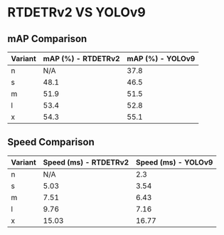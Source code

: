 ---
---
# RTDETRv2 VS YOLOv9

## mAP Comparison

| Variant | mAP (%) - RTDETRv2 | mAP (%) - YOLOv9 |
|---------|--------------------|--------------------|
| n | N/A | 37.8 |
| s | 48.1 | 46.5 |
| m | 51.9 | 51.5 |
| l | 53.4 | 52.8 |
| x | 54.3 | 55.1 |

## Speed Comparison

| Variant | Speed (ms) - RTDETRv2 | Speed (ms) - YOLOv9 |
|---------|-----------------------|-----------------------|
| n | N/A | 2.3 |
| s | 5.03 | 3.54 |
| m | 7.51 | 6.43 |
| l | 9.76 | 7.16 |
| x | 15.03 | 16.77 |
